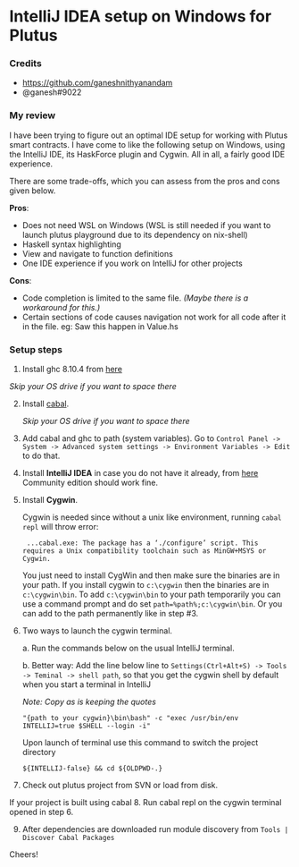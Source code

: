 # IntelliJ IDEA setup on Windows for Plutus

### Credits
- https://github.com/ganeshnithyanandam
- @ganesh#9022

### My review
I have been trying to figure out an optimal IDE setup for working with Plutus smart contracts. I have come to like the following setup on Windows, using the IntelliJ IDE, its HaskForce plugin and Cygwin. All in all, a fairly good IDE experience. 

There are some trade-offs, which you can assess from the pros and cons given below.

**Pros**: 
   - Does not need WSL on Windows (WSL is still needed if you want to launch plutus playground due to its dependency on nix-shell) 
   - Haskell syntax highlighting
   - View and navigate to function definitions
   - One IDE experience if you work on IntelliJ for other projects

**Cons**:
   - Code completion is limited to the same file. _(Maybe there is a workaround for this.)_
   - Certain sections of code causes navigation not work for all code after it in the file. eg: Saw this happen in Value.hs 
 

### Setup steps
1. Install ghc 8.10.4 from [here](https://www.haskell.org/ghc/download_ghc_8_10_4.html#windows64)
   
  _Skip your OS drive if you want to space there_
   

2. Install [cabal](https://www.haskell.org/cabal/download.html).
   
   _Skip your OS drive if you want to space there_
   

3. Add cabal and ghc to path (system variables).
   Go to `Control Panel -> System -> Advanced system settings -> Environment Variables -> Edit` to do that.


4. Install **IntelliJ IDEA** in case you do not have it already, from [here](https://www.jetbrains.com/idea/download/#section=windows)
   Community edition should work fine.
   

5. Install **Cygwin**.
   
   Cygwin is needed since without a unix like environment, running `cabal repl` will throw error:
   
   ```shell
    ...cabal.exe: The package has a ‘./configure’ script. This requires a Unix compatibility toolchain such as MinGW+MSYS or Cygwin.
   ``` 
   You just need to install CygWin and then make sure the binaries are in your path. If you install cygwin to `c:\cygwin` then the binaries are in `c:\cygwin\bin`. To add `c:\cygwin\bin` to your path temporarily you can use a command prompt and do set `path=%path%;c:\cygwin\bin`. 
      Or you can add to the path permanently like in step #3.


6. Two ways to launch the cygwin terminal.
      
   a. Run the commands below on the usual IntelliJ terminal.
   
   b. Better way:
   Add the line below line to
        `Settings(Ctrl+Alt+S) -> Tools -> Teminal -> shell path`, so that you get the cygwin shell by default when you start a terminal in IntelliJ

   _Note: Copy as is keeping the quotes_
   
      ``` shell
      "{path to your cygwin}\bin\bash" -c "exec /usr/bin/env INTELLIJ=true $SHELL --login -i"
   ```
   Upon launch of terminal use this command to switch the project directory

   ``` shell
   ${INTELLIJ-false} && cd ${OLDPWD-.}
   ```
7. Check out plutus project from SVN or load from disk.

If your project is built using cabal
8. Run cabal repl on the cygwin terminal opened in step 6.

9. After dependencies are downloaded run module discovery from `Tools | Discover Cabal Packages`


Cheers!
